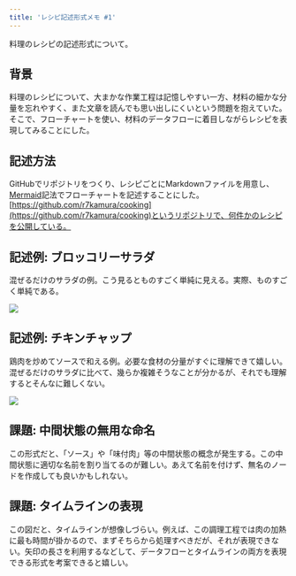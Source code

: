```yaml
---
title: 'レシピ記述形式メモ #1'
---
```

料理のレシピの記述形式について。

背景
--

料理のレシピについて、大まかな作業工程は記憶しやすい一方、材料の細かな分量を忘れやすく、また文章を読んでも思い出しにくいという問題を抱えていた。そこで、フローチャートを使い、材料のデータフローに着目しながらレシピを表現してみることにした。

記述方法
----

GitHubでリポジトリをつくり、レシピごとにMarkdownファイルを用意し、[Mermaid](https://mermaid-js.github.io/)記法でフローチャートを記述することにした。[https://github.com/r7kamura/cooking](https://github.com/r7kamura/cooking)というリポジトリで、何件かのレシピを公開している。

記述例: ブロッコリーサラダ
--------------

混ぜるだけのサラダの例。こう見るとものすごく単純に見える。実際、ものすごく単純である。

![](https://lh3.googleusercontent.com/docs/ADP-6oG_UTbiSk4oye5wGqdnAtL7k2yFUzoSutpQct07tk1yD5Cwsu3w35zzt8Pkdih8-UqrNh_vbOjtSeYG4ZcrMVMAByN9_7-X5_AHx0j2oboMPDqOwNgW2taKCTXZXjfR68ngrb-JFe4WBUQ5Scz0d1Kf8teIFIpnn8KkKgo9as1LesYEvcYboKWYY-qE_2kW9FooMvGOSieJfdrOOQRMH-OIZjzLdIfmoW3oPnicEizW1129IABpeiadKe8kq_COzRMqCl-g5Vx6e-T0J7vLiuVGb2ndTR6jshdM28b3mRc280LT_iD7v2lA7jpd3LchUy0wGD5V9oUwZHelWTMaJSPEN4wySMvmhy6mWSD74n-jv3qIIKEoiwg-AB76FOJpPT1cm45rdfAwYDJ0_gnvNjqUTULqEAXrbW-3JKfwxVy3TrIElsk8I5Wz_BAeERHPjX9KfPWn2UZrVzPZvGNyl79p_dG5Zqj4GtE4h02m0krVVcu7vhhjq1bUnI5O41dgcFsDfvP93pcwqjnoueZw2ATjY2b7CLo0yLKDcC7T_5jpAhFeEHnSmJChaHgfK4pdqmXbV9Ag54ZwyT6NBQHnW0dAVrrjv9caJmZThLA0Ksy0D_ELv4UzgtclRgjmhbXAESjGK3hc-HSl3M4hW7JnSuexEneeX7NMetfhnozf47WzBJb7ziRds_rLSUEByRZYSjuAM1ExMjMxQjvmfb5BrymgSfn5hQ0gBO1gryVm98vBuM5bLjkioOl5GkYl5KrM_DSLXBWTNSG6KixlDktx3x-FK16aI1uiP3NzbScmqfmfAWqrjYzCtjljpOS_spqJCYmih3Qo7ODNTmuhtNzyBYGsPu8sTq8QLWjTHud_IPJMHDwi8niZLD6nL4VxJUz1RtoQc8kz8J-0jHgtb1_yj5PiWYS_gq8Vlrv4cvhnJ39GOy2SbZR3LoviHMP2Z8R2_CHft3517j6V-MesKaaCE7NFVPQK5G09frlgu3hDMb6iC4FjdA8a1pnn7RoPwvYHw8nRieYRC_lc7-uFYPszvtK1JXXVPFzyUPbab_g1t-aI0fyCHceDHKeXA7s7jGgVcGG4Uxj5KsyKtOeCv-FvGz6vorY7T6gcXCSmDZTwsfKLFiwmoBFqpq4aBrBFDQvjSEGuNiqkwwHU56t5G6kikKQdViStZz6pCEoSIIZKQRwXVEyK0XaTqeNthvdHtcdoJQ5JM57NZbBBIVPVb0vD-U8fup4NHHTzd6hNp1TtLQu24nTp)

記述例: チキンチャップ
------------

鶏肉を炒めてソースで和える例。必要な食材の分量がすぐに理解できて嬉しい。混ぜるだけのサラダに比べて、幾らか複雑そうなことが分かるが、それでも理解するとそんなに難しくない。

![](https://lh3.googleusercontent.com/docs/ADP-6oFRGmWYTNCM51frHsuc_yNEiLlor2V5iHaeIya6IHXahQ9js95d75JO8Dmd2DdG8TH96WppieatqusUXwIrS8mjBxa_CSYOFqz_jbm9EIXs67k3l7KY6SGZdoaSfgB1goc-6sVDS5y5srutlkOWDpn4AvTDg0HwBKwZHD2Jvfk2buCk3dM8Dxas4usGPmLM4HxPDpprvF1q_4Jileti4V_0riqG4s1ABH_A3EDD-hLhw2KM4F92JQ_eG1igp97t8ISPlYkRcsVD4JdwlomJSUP-gbUMUaBcp0PjJ3yCiEPgXK_zV2JRDVazqOjq_QCwp6wDSpEfTfJ1n7_2ed47wrcQf3ZKFY2PwRb1bv9vcwfVOqc1zFV4lOM4wm30LUMa7dY8sGpxK358Hp5pnBwOI6L0b0qRdrHdffM9FftlASOFAoCcQ3MWECC55gmLC1Cmg_N5v7DT7C21fYxg4pAE_cOb5_gbHsFbmELocvKEOxCxmuCS7KOB0WTWCtjEfzi01ZqTXBxfF32rMaL7aIYJXlBnL32TNaPf6ZznJCtKKdJ0u_KJfdQITAqQh45hAYEqty3YvXtg0XKap8HSJwho2NwVEWcx_HZKpHaZGfer3ksaZNG2oL8mAiH3bGvNS3_QtboR3RnM9G9z_L-_NlvUZKRdMIoz5YSaUdagnVoJqygBcPIopITlA4baVM2CjOFitvyF5GB0qzse1wsp0umm7ZC97OQ59Y5CNSl89NSsBXqKV4FDlfKSAd_-D1MADfEWLpNhVH0mcjsPHx9YIwVfj7yp7gRhqNcLUumnZLWRHh4xiIv7Q1yAIauJ8wW8XGPzgDCuNJ0AWAyoDBtPK9GJOVYHd_fbyiTXzqk7m14J-nHcn47Wjr-M14WiAoDC-j26UjHeRHpG2ILlbL_j9XidmRQedLkpKWcPjWN9XWIp8uwGKPuRJHBUCIU1qwPUdQTSMoD900bg_eso8sAhUBxoDNw0-PpyWD-TgexXQsBZ0nrDxwkunTBFjOLryGuNyBuhaF-J78J84zXCu_ZdxCLIMJJoIniOMa52nYve-njuQcWkiW6tiNDBfJENbpun1qEA0Bhm89WqvG0brhNuz88dgcJ4yHDp46LlJ2Ktl5uk_jFSWeyGCCQTz7uhT_S-nMr8yXZpw1k5MuqpW-mG5Ab6aviIQwfvR9-9YijpWCdTeboBFXPwzU42Xs7ZZAoT8R_sk5AwsNgnbgJzTM1YDpqcZYNItmNp8JKY_cPnWrt8Aczjud3X)

課題: 中間状態の無用な命名
--------------

この形式だと、「ソース」や「味付肉」等の中間状態の概念が発生する。この中間状態に適切な名前を割り当てるのが難しい。あえて名前を付けず、無名のノードを作成しても良いかもしれない。

課題: タイムラインの表現
-------------

この図だと、タイムラインが想像しづらい。例えば、この調理工程では肉の加熱に最も時間が掛かるので、まずそちらから処理すべきだが、それが表現できない。矢印の長さを利用するなどして、データフローとタイムラインの両方を表現できる形式を考案できると嬉しい。
